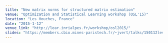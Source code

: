 ```yaml
---
title: "New matrix norms for structured matrix estimation"
venue: "Optimization and Statistical Learning workshop (OSL'15)"
location: "Les Houches, France"
date: "2015-1-12"
venue_link: "http://lear.inrialpes.fr/workshop/osl2015/"
slides: "https://members.cbio.mines-paristech.fr/~jvert/talks/150112leshouches/leshouches.pdf"
---
```

